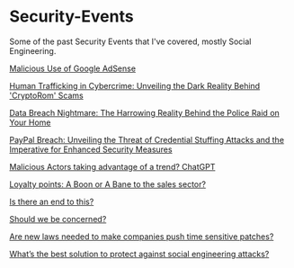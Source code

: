 # Security-Events
Some of the past Security Events that I've covered, mostly Social Engineering.

<a href="https://github.com/HarshaBaddigam/Security-Events/blob/main/MaliciousUseofGoogleAdSense.md">Malicious Use of Google AdSense</a>

<a href="https://github.com/HarshaBaddigam/Security-Events/blob/main/CryptoRom%3ANewformofFinancialFraud.md">Human Trafficking in Cybercrime: Unveiling the Dark Reality Behind 'CryptoRom' Scams</a>

<a href="https://github.com/HarshaBaddigam/Security-Events/blob/main/DataBreachNightmare%3ATheHarrowingRealityBehindthePoliceRaidonYourHome.md">Data Breach Nightmare: The Harrowing Reality Behind the Police Raid on Your Home</a>

<a href="https://github.com/HarshaBaddigam/Security-Events/blob/main/PayPal%20Breach%3A%20Unveiling%20the%20Threat%20of%20Credential%20Stuffing%20Attacks%20and%20the%20Imperative%20for%20Enhanced%20Security%20Measures.md">PayPal Breach: Unveiling the Threat of Credential Stuffing Attacks and the Imperative for Enhanced Security Measures</a>

<a href="https://google.com">Malicious Actors taking advantage of a trend? ChatGPT</a>

<a href="https://google.com">Loyalty points: A Boon or A Bane to the sales sector?</a>

<a href="https://google.com">Is there an end to this?</a>

<a href="https://google.com">Should we be concerned?</a>

<a href="https://google.com">Are new laws needed to make companies push time sensitive patches?</a>

<a href="https://google.com">What’s the best solution to protect against social engineering attacks?</a>
